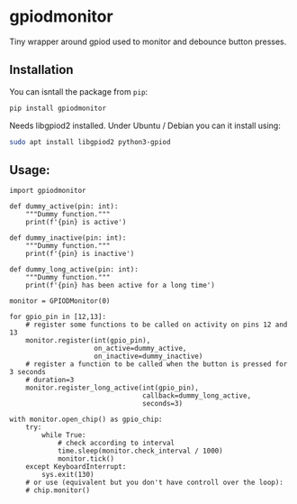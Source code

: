 # gpiodmonitor

Tiny wrapper around gpiod used to monitor and debounce button presses.

## Installation

You can isntall the package from `pip`:

```bash
pip install gpiodmonitor
```

Needs libgpiod2 installed. Under Ubuntu / Debian you can it install using:

```bash
sudo apt install libgpiod2 python3-gpiod
```

## Usage:

```python3
import gpiodmonitor

def dummy_active(pin: int):
    """Dummy function."""
    print(f'{pin} is active')

def dummy_inactive(pin: int):
    """Dummy function."""
    print(f'{pin} is inactive')

def dummy_long_active(pin: int):
    """Dummy function."""
    print(f'{pin} has been active for a long time')

monitor = GPIODMonitor(0)

for gpio_pin in [12,13]:
    # register some functions to be called on activity on pins 12 and 13
    monitor.register(int(gpio_pin),
                     on_active=dummy_active,
                     on_inactive=dummy_inactive)
    # register a function to be called when the button is pressed for 3 seconds
    # duration=3
    monitor.register_long_active(int(gpio_pin),
                                 callback=dummy_long_active,
                                 seconds=3)

with monitor.open_chip() as gpio_chip:
    try:
        while True:
            # check according to interval
            time.sleep(monitor.check_interval / 1000)
            monitor.tick()
    except KeyboardInterrupt:
        sys.exit(130)
    # or use (equivalent but you don't have controll over the loop):
    # chip.monitor()
```
